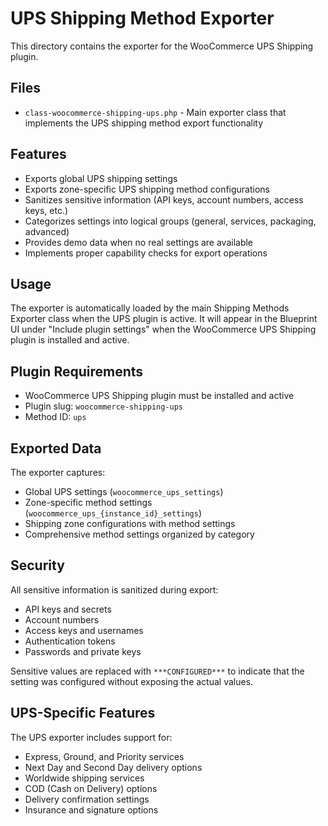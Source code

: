 # UPS Shipping Method Exporter

This directory contains the exporter for the WooCommerce UPS Shipping plugin.

## Files

- `class-woocommerce-shipping-ups.php` - Main exporter class that implements the UPS shipping method export functionality

## Features

- Exports global UPS shipping settings
- Exports zone-specific UPS shipping method configurations
- Sanitizes sensitive information (API keys, account numbers, access keys, etc.)
- Categorizes settings into logical groups (general, services, packaging, advanced)
- Provides demo data when no real settings are available
- Implements proper capability checks for export operations

## Usage

The exporter is automatically loaded by the main Shipping Methods Exporter class when the UPS plugin is active. It will appear in the Blueprint UI under "Include plugin settings" when the WooCommerce UPS Shipping plugin is installed and active.

## Plugin Requirements

- WooCommerce UPS Shipping plugin must be installed and active
- Plugin slug: `woocommerce-shipping-ups`
- Method ID: `ups`

## Exported Data

The exporter captures:
- Global UPS settings (`woocommerce_ups_settings`)
- Zone-specific method settings (`woocommerce_ups_{instance_id}_settings`)
- Shipping zone configurations with method settings
- Comprehensive method settings organized by category

## Security

All sensitive information is sanitized during export:
- API keys and secrets
- Account numbers
- Access keys and usernames
- Authentication tokens
- Passwords and private keys

Sensitive values are replaced with `***CONFIGURED***` to indicate that the setting was configured without exposing the actual values.

## UPS-Specific Features

The UPS exporter includes support for:
- Express, Ground, and Priority services
- Next Day and Second Day delivery options
- Worldwide shipping services
- COD (Cash on Delivery) options
- Delivery confirmation settings
- Insurance and signature options
